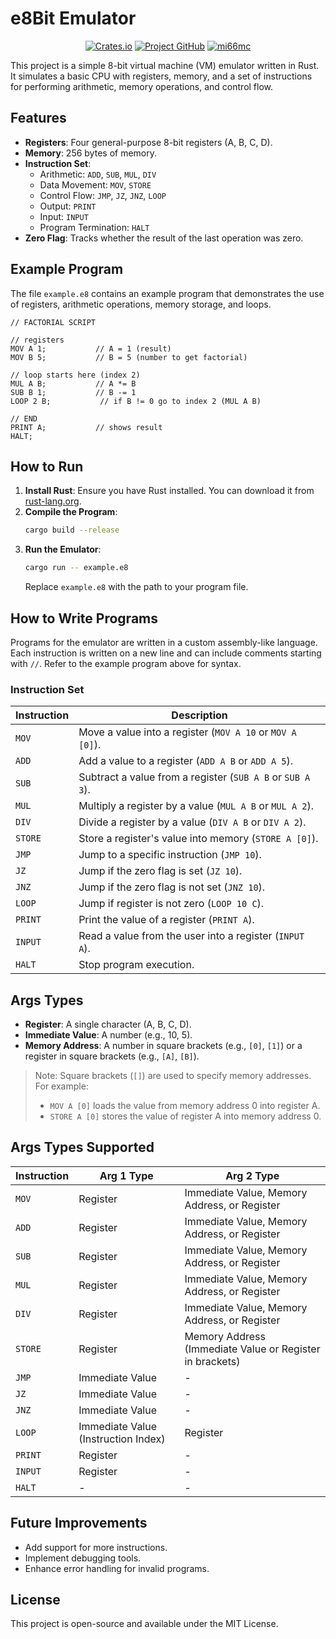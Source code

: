 # e8Bit Emulator

<div align="center">

[![Crates.io](https://img.shields.io/crates/v/e8bit_emulator)](https://crates.io/crates/e8bit_emulator)
[![Project GitHub](https://img.shields.io/badge/e8bit_emulator-github-green)](https://github.com/mi66mc/e8bit_emulator)
[![mi66mc](https://img.shields.io/badge/mi66mc-github-blue)]([https://](https://github.com/mi66mc))
</div>

This project is a simple 8-bit virtual machine (VM) emulator written in Rust. It simulates a basic CPU with registers, memory, and a set of instructions for performing arithmetic, memory operations, and control flow.

## Features

- **Registers**: Four general-purpose 8-bit registers (A, B, C, D).
- **Memory**: 256 bytes of memory.
- **Instruction Set**:
  - Arithmetic: `ADD`, `SUB`, `MUL`, `DIV`
  - Data Movement: `MOV`, `STORE`
  - Control Flow: `JMP`, `JZ`, `JNZ`, `LOOP`
  - Output: `PRINT`
  - Input: `INPUT`
  - Program Termination: `HALT`
- **Zero Flag**: Tracks whether the result of the last operation was zero.

## Example Program

The file `example.e8` contains an example program that demonstrates the use of registers, arithmetic operations, memory storage, and loops.

```plaintext
// FACTORIAL SCRIPT

// registers
MOV A 1;           // A = 1 (result)
MOV B 5;           // B = 5 (number to get factorial)

// loop starts here (index 2)
MUL A B;           // A *= B
SUB B 1;           // B -= 1
LOOP 2 B;           // if B != 0 go to index 2 (MUL A B)

// END
PRINT A;           // shows result
HALT;
```

## How to Run

1. **Install Rust**: Ensure you have Rust installed. You can download it from [rust-lang.org](https://www.rust-lang.org/).
2. **Compile the Program**:
   ```bash
   cargo build --release
   ```
3. **Run the Emulator**:
   ```bash
   cargo run -- example.e8
   ```
   Replace `example.e8` with the path to your program file.

## How to Write Programs

Programs for the emulator are written in a custom assembly-like language. Each instruction is written on a new line and can include comments starting with `//`. Refer to the example program above for syntax.

### Instruction Set

| Instruction | Description                                                                 |
|-------------|-----------------------------------------------------------------------------|
| `MOV`       | Move a value into a register (`MOV A 10` or `MOV A [0]`).                  |
| `ADD`       | Add a value to a register (`ADD A B` or `ADD A 5`).                        |
| `SUB`       | Subtract a value from a register (`SUB A B` or `SUB A 3`).                 |
| `MUL`       | Multiply a register by a value (`MUL A B` or `MUL A 2`).                  |
| `DIV`       | Divide a register by a value (`DIV A B` or `DIV A 2`).                    |
| `STORE`     | Store a register's value into memory (`STORE A [0]`).                      |
| `JMP`       | Jump to a specific instruction (`JMP 10`).                                |
| `JZ`        | Jump if the zero flag is set (`JZ 10`).                                   |
| `JNZ`       | Jump if the zero flag is not set (`JNZ 10`).                              |
| `LOOP`      | Jump if register is not zero (`LOOP 10 C`).                               |
| `PRINT`     | Print the value of a register (`PRINT A`).                                |
| `INPUT`     | Read a value from the user into a register (`INPUT A`).                   |
| `HALT`      | Stop program execution.                                                   |

## Args Types

- **Register**: A single character (A, B, C, D).
- **Immediate Value**: A number (e.g., 10, 5).
- **Memory Address**: A number in square brackets (e.g., `[0]`, `[1]`) or a register in square brackets (e.g., `[A]`, `[B]`).
> Note: Square brackets (`[]`) are used to specify memory addresses. For example:
> - `MOV A [0]` loads the value from memory address 0 into register A.
> - `STORE A [0]` stores the value of register A into memory address 0.

## Args Types Supported

| Instruction | Arg 1 Type | Arg 2 Type |
|-------------|------------|------------|
| `MOV`       | Register    | Immediate Value, Memory Address, or Register |
| `ADD`       | Register    | Immediate Value, Memory Address, or Register |
| `SUB`       | Register    | Immediate Value, Memory Address, or Register |
| `MUL`       | Register    | Immediate Value, Memory Address, or Register |
| `DIV`       | Register    | Immediate Value, Memory Address, or Register |
| `STORE`     | Register    | Memory Address (Immediate Value or Register in brackets) |
| `JMP`       | Immediate Value | -          |
| `JZ`        | Immediate Value | -          |
| `JNZ`       | Immediate Value | -          |
| `LOOP`      | Immediate Value (Instruction Index) | Register    |
| `PRINT`     | Register    | -          |
| `INPUT`     | Register    | -          |
| `HALT`      | -          | -          |

## Future Improvements

- Add support for more instructions.
- Implement debugging tools.
- Enhance error handling for invalid programs.

## License

This project is open-source and available under the MIT License.
